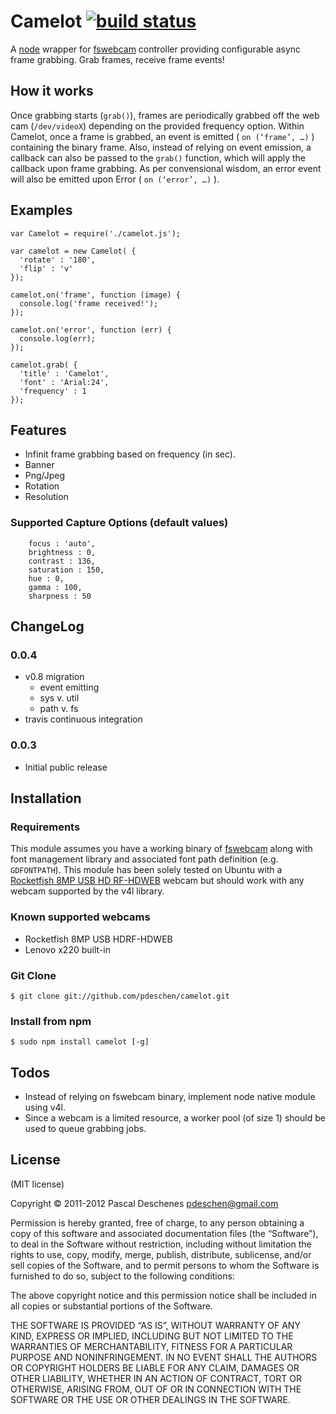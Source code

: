 Camelot [![build status](https://secure.travis-ci.org/pdeschen/camelot.png)](http://travis-ci.org/pdeschen/camelot)
=======

A [node](http://nodejs.org) wrapper for
[fswebcam](https://github.com/fsphil/fswebcam) controller providing
configurable async frame grabbing. Grab frames, receive frame events!

How it works
------------

Once grabbing starts (`grab()`), frames are periodically grabbed off the
web cam (`/dev/videoX`) depending on the provided frequency option.
Within Camelot, once a frame is grabbed, an event is emitted ( `on
(‘frame’, …)` ) containing the binary frame. Also, instead of relying
on event emission, a callback can also be passed to the `grab()`
function, which will apply the callback upon frame grabbing. As per
convensional wisdom, an error event will also be emitted upon Error (
`on (‘error’, …)` ).

Examples
--------

    var Camelot = require('./camelot.js');

    var camelot = new Camelot( {
      'rotate' : '180',
      'flip' : 'v'
    });

    camelot.on('frame', function (image) {
      console.log('frame received!');
    });

    camelot.on('error', function (err) {
      console.log(err);
    });

    camelot.grab( {
      'title' : 'Camelot',
      'font' : 'Arial:24',
      'frequency' : 1    
    });

Features
--------

-   Infinit frame grabbing based on frequency (in sec).
-   Banner
-   Png/Jpeg
-   Rotation
-   Resolution

### Supported Capture Options (default values)

        focus : 'auto',
        brightness : 0,
        contrast : 136,
        saturation : 150,
        hue : 0,
        gamma : 100,
        sharpness : 50

ChangeLog
---------

### 0.0.4

* v0.8 migration 
    * event emitting
    * sys v. util
    * path v. fs
* travis continuous integration

### 0.0.3

* Initial public release

Installation
------------

### Requirements

This module assumes you have a working binary of
[fswebcam](https://github.com/fsphil/fswebcam) along with font
management library and associated font path definition (e.g.
`GDFONTPATH`). This module has been solely tested on Ubuntu with a
[Rocketfish 8MP USB HD
RF-HDWEB](http://www.rocketfishproducts.com/products/computers/RF-HDWEB.html)
webcam but should work with any webcam supported by the v4l library.

### Known supported webcams

* Rocketfish 8MP USB HDRF-HDWEB
* Lenovo x220 built-in

### Git Clone

    $ git clone git://github.com/pdeschen/camelot.git

### Install from npm

    $ sudo npm install camelot [-g]

Todos
-----

-   Instead of relying on fswebcam binary, implement node native module
    using v4l.
-   Since a webcam is a limited resource, a worker pool (of size 1) 
    should be used to queue grabbing jobs.

License
-------

(MIT license)

Copyright © 2011-2012 Pascal Deschenes
[pdeschen@gmail.com](mailto:pdeschen@gmail.com)

Permission is hereby granted, free of charge, to any person obtaining a
copy of this software and associated documentation files (the
“Software”), to deal in the Software without restriction, including
without limitation the rights to use, copy, modify, merge, publish,
distribute, sublicense, and/or sell copies of the Software, and to
permit persons to whom the Software is furnished to do so, subject to
the following conditions:

The above copyright notice and this permission notice shall be included
in all copies or substantial portions of the Software.

THE SOFTWARE IS PROVIDED “AS IS”, WITHOUT WARRANTY OF ANY KIND, EXPRESS
OR IMPLIED, INCLUDING BUT NOT LIMITED TO THE WARRANTIES OF
MERCHANTABILITY, FITNESS FOR A PARTICULAR PURPOSE AND NONINFRINGEMENT.
IN NO EVENT SHALL THE AUTHORS OR COPYRIGHT HOLDERS BE LIABLE FOR ANY
CLAIM, DAMAGES OR OTHER LIABILITY, WHETHER IN AN ACTION OF CONTRACT,
TORT OR OTHERWISE, ARISING FROM, OUT OF OR IN CONNECTION WITH THE
SOFTWARE OR THE USE OR OTHER DEALINGS IN THE SOFTWARE.
